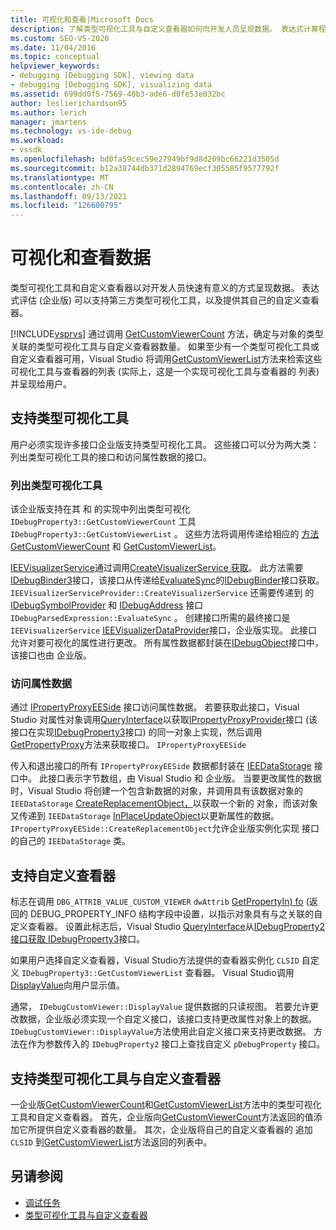 ```yaml
---
title: 可视化和查看|Microsoft Docs
description: 了解类型可视化工具与自定义查看器如何向开发人员呈现数据。 表达式计算程序支持第三方类型可视化工具。
ms.custom: SEO-VS-2020
ms.date: 11/04/2016
ms.topic: conceptual
helpviewer_keywords:
- debugging [Debugging SDK], viewing data
- debugging [Debugging SDK], visualizing data
ms.assetid: 699dd0f5-7569-40b3-ade6-d0fe53e832bc
author: leslierichardson95
ms.author: lerich
manager: jmartens
ms.technology: vs-ide-debug
ms.workload:
- vssdk
ms.openlocfilehash: bd0fa59cec59e27949bf9d8d209bc66221d3505d
ms.sourcegitcommit: b12a38744db371d2894769ecf305585f9577792f
ms.translationtype: MT
ms.contentlocale: zh-CN
ms.lasthandoff: 09/13/2021
ms.locfileid: "126600795"
---
```

# <a name="visualizing-and-viewing-data"></a>可视化和查看数据
类型可视化工具和自定义查看器以对开发人员快速有意义的方式呈现数据。 表达式评估 (企业版) 可以支持第三方类型可视化工具，以及提供其自己的自定义查看器。

 [!INCLUDE[vsprvs](../../code-quality/includes/vsprvs_md.md)] 通过调用 [GetCustomViewerCount](../../extensibility/debugger/reference/idebugproperty3-getcustomviewercount.md) 方法，确定与对象的类型关联的类型可视化工具与自定义查看器数量。 如果至少有一个类型可视化工具或自定义查看器可用，Visual Studio 将调用[GetCustomViewerList](../../extensibility/debugger/reference/idebugproperty3-getcustomviewerlist.md)方法来检索这些可视化工具与查看器的列表 (实际上，这是一个实现可视化工具与查看器的 列表) 并呈现给用户。

## <a name="supporting-type-visualizers"></a>支持类型可视化工具
 用户必须实现许多接口企业版支持类型可视化工具。 这些接口可以分为两大类：列出类型可视化工具的接口和访问属性数据的接口。

### <a name="listing-type-visualizers"></a>列出类型可视化工具
 该企业版支持在其 和 的实现中列出类型可视化 `IDebugProperty3::GetCustomViewerCount` 工具 `IDebugProperty3::GetCustomViewerList` 。 这些方法将调用传递给相应的 [方法 GetCustomViewerCount](../../extensibility/debugger/reference/ieevisualizerservice-getcustomviewercount.md) 和 [GetCustomViewerList](../../extensibility/debugger/reference/ieevisualizerservice-getcustomviewerlist.md)。

 [IEEVisualizerService](../../extensibility/debugger/reference/ieevisualizerservice.md)通过调用[CreateVisualizerService 获取](../../extensibility/debugger/reference/ieevisualizerserviceprovider-createvisualizerservice.md)。 此方法需要[IDebugBinder3](../../extensibility/debugger/reference/idebugbinder3.md)接口，该接口从传递给[EvaluateSync](../../extensibility/debugger/reference/idebugparsedexpression-evaluatesync.md)的[IDebugBinder](../../extensibility/debugger/reference/idebugbinder.md)接口获取。 `IEEVisualizerServiceProvider::CreateVisualizerService` 还需要传递到 的 [IDebugSymbolProvider](../../extensibility/debugger/reference/idebugsymbolprovider.md) 和 [IDebugAddress](../../extensibility/debugger/reference/idebugaddress.md) 接口 `IDebugParsedExpression::EvaluateSync` 。 创建接口所需的最终接口是 `IEEVisualizerService` [IEEVisualizerDataProvider](../../extensibility/debugger/reference/ieevisualizerdataprovider.md)接口，企业版实现。 此接口允许对要可视化的属性进行更改。 所有属性数据都封装在[IDebugObject](../../extensibility/debugger/reference/idebugobject.md)接口中，该接口也由 企业版。

### <a name="accessing-property-data"></a>访问属性数据
 通过 [IPropertyProxyEESide](../../extensibility/debugger/reference/ipropertyproxyeeside.md) 接口访问属性数据。 若要获取此接口，Visual Studio 对属性对象调用[QueryInterface](/cpp/atl/queryinterface)以获取[IPropertyProxyProvider](../../extensibility/debugger/reference/ipropertyproxyprovider.md)接口 (该接口在实现[IDebugProperty3](../../extensibility/debugger/reference/idebugproperty3.md)接口) 的同一对象上实现，然后调用[GetPropertyProxy](../../extensibility/debugger/reference/ipropertyproxyprovider-getpropertyproxy.md)方法来获取接口。 `IPropertyProxyEESide`

 传入和退出接口的所有 `IPropertyProxyEESide` 数据都封装在 [IEEDataStorage](../../extensibility/debugger/reference/ieedatastorage.md) 接口中。 此接口表示字节数组，由 Visual Studio 和 企业版。 当要更改属性的数据时，Visual Studio 将创建一个包含新数据的对象，并调用具有该数据对象的 `IEEDataStorage` [CreateReplacementObject，](../../extensibility/debugger/reference/ipropertyproxyeeside-createreplacementobject.md)以获取一个新的 对象，而该对象又传递到 `IEEDataStorage` [InPlaceUpdateObject](../../extensibility/debugger/reference/ipropertyproxyeeside-inplaceupdateobject.md)以更新属性的数据。 `IPropertyProxyEESide::CreateReplacementObject`允许企业版实例化实现 接口的自己的 `IEEDataStorage` 类。

## <a name="supporting-custom-viewers"></a>支持自定义查看器
 标志在调用 `DBG_ATTRIB_VALUE_CUSTOM_VIEWER` `dwAttrib` [GetPropertyIn) fo](../../extensibility/debugger/reference/idebugproperty2-getpropertyinfo.md) [](../../extensibility/debugger/reference/debug-property-info.md) (返回的 DEBUG_PROPERTY_INFO 结构字段中设置，以指示对象具有与之关联的自定义查看器。 设置此标志后，Visual Studio [QueryInterface](/cpp/atl/queryinterface)从[IDebugProperty2 接口获取 IDebugProperty3](../../extensibility/debugger/reference/idebugproperty2.md)接口。 [](../../extensibility/debugger/reference/idebugproperty3.md)

 如果用户选择自定义查看器，Visual Studio方法提供的查看器实例化 `CLSID` 自定义 `IDebugProperty3::GetCustomViewerList` 查看器。 Visual Studio调用[DisplayValue](../../extensibility/debugger/reference/idebugcustomviewer-displayvalue.md)向用户显示值。

 通常， `IDebugCustomViewer::DisplayValue` 提供数据的只读视图。 若要允许更改数据，企业版必须实现一个自定义接口，该接口支持更改属性对象上的数据。 `IDebugCustomViewer::DisplayValue`方法使用此自定义接口来支持更改数据。 方法在作为参数传入的 `IDebugProperty2` 接口上查找自定义 `pDebugProperty` 接口。

## <a name="supporting-both-type-visualizers-and-custom-viewers"></a>支持类型可视化工具与自定义查看器
 一企业版[GetCustomViewerCount](../../extensibility/debugger/reference/idebugproperty3-getcustomviewercount.md)和[GetCustomViewerList](../../extensibility/debugger/reference/idebugproperty3-getcustomviewerlist.md)方法中的类型可视化工具和自定义查看器。 首先，企业版向[GetCustomViewerCount](../../extensibility/debugger/reference/ieevisualizerservice-getcustomviewercount.md)方法返回的值添加它所提供自定义查看器的数量。 其次，企业版将自己的自定义查看器的 追加 `CLSID` 到[GetCustomViewerList](../../extensibility/debugger/reference/ieevisualizerservice-getcustomviewerlist.md)方法返回的列表中。

## <a name="see-also"></a>另请参阅
- [调试任务](../../extensibility/debugger/debugging-tasks.md)
- [类型可视化工具与自定义查看器](../../extensibility/debugger/type-visualizer-and-custom-viewer.md)
